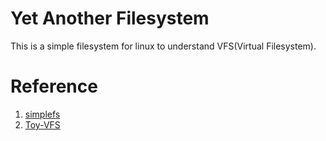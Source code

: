 # Yet Another Filesystem

This is a simple filesystem for linux to understand VFS(Virtual Filesystem).

# Reference 

1. [simplefs](https://github.com/psankar/simplefs)
2. [Toy-VFS](https://github.com/gishsteven/Toy-VFS)